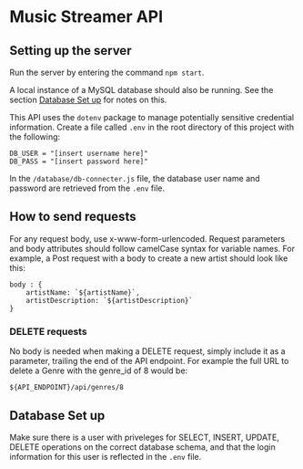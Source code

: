 # Music Streamer API

## Setting up the server

Run the server by entering the command `npm start`.

A local instance of a MySQL database should also be running. See the section [Database Set up](#database-set-up) for notes on this. 

This API uses the `dotenv` package to manage potentially sensitive credential information. Create a file called `.env` in the root directory of this project with the following:

```
DB_USER = "[insert username here]"
DB_PASS = "[insert password here]"
```

In the `/database/db-connecter.js` file, the database user name and password are retrieved from the `.env` file. 

## How to send requests

For any request body, use x-www-form-urlencoded. Request parameters and body attributes should follow camelCase syntax for variable names. For example, a Post request with a body to create a new artist should look like this:

```
body : {
    artistName: `${artistName}`,
    artistDescription: `${artistDescription}`
}
```

### DELETE requests

No body is needed when making a DELETE request, simply include it as a parameter, trailing the end of the API endpoint. For example the full URL to delete a Genre with the genre_id of 8 would be:

`${API_ENDPOINT}/api/genres/8`


## Database Set up

Make sure there is a user with priveleges for SELECT, INSERT, UPDATE, DELETE operations on the correct database schema, and that the login information for this user is reflected in the `.env` file. 
